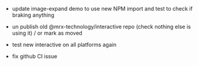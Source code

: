 * update image-expand demo to use new NPM import and test to check if braking anything
* un publish old @mrx-technology/interactive repo (check nothing else is using it) / or mark as moved
* test new interactive on all platforms again

* fix github CI issue